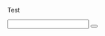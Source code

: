 <!DOCTYPE html>
<html lang="en">
  <head>
  	<meta charset="UTF-8">
  	<title>Test</title>
  </head>
    <body>
      <p>Test</p>
      <form method="get|post">
        <input/>
		<button/>
      </form>
    </body>
</html>
